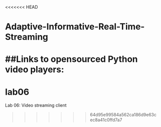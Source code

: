<<<<<<< HEAD
# Adaptive-Informative-Real-Time-Streaming

##Links to opensourced Python video players:
=======
# lab06
Lab 06: Video streaming client
>>>>>>> 64d95e99584a562ca186d9e63cec8a41c0ffd7a7
